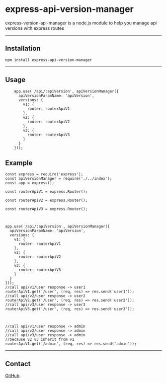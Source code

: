 # **express-api-version-manager**

express-version-api-manager is a node.js module to help you manage api versions with express routes

-----------

## Installation 

    npm install express-api-version-manager

----------

## Usage 

        app.use('/api/:apiVersion', apiVersionManager({
          apiVersionParamName: 'apiVersion',
          versions: {
            v1: {
              router: routerApiV1
            },
            v2: {
              router: routerApiV2
            },
            v3: {
              router: routerApiV3
            }
          }
        }));




## Example 
~~~~
const express = require('express');
const apiVersionManager = require('./../index');
const app = express();

const routerApiV1 = express.Router();

const routerApiV2 = express.Router();

const routerApiV3 = express.Router();



app.use('/api/:apiVersion', apiVersionManager({
  apiVersionParamName: 'apiVersion',
  versions: {
    v1: {
      router: routerApiV1
    },
    v2: {
      router: routerApiV2
    },
    v3: {
      router: routerApiV3
    }
  }
}));
//call api/v1/user response -> user1
routerApiV1.get('/user', (req, res) => res.send('user1'));
//call api/v2/user response -> user2
routerApiV2.get('/user', (req, res) => res.send('user2'));
//call api/v3/user response -> user3
routerApiV3.get('/user', (req, res) => res.send('user3'));



//call api/v1/user response -> admin
//call api/v2/user response -> admin
//call api/v3/user response -> admin
//because v2 v3 inherit from v1
routerApiV1.get('/admin', (req, res) => res.send('admin'));

~~~~
-------
## Contact

[GitHub](https://github.com/RuslanGlaznyov/express-api-version-manager). 
